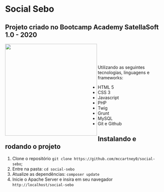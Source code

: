 # Social Sebo

## Projeto criado no Bootcamp Academy SatellaSoft 1.0 - 2020

<img align="left" src="https://satellasoft.com/img/logo/satellasoft-gradient.svg" width="300px" />
<br><br><br><br>
Utilizando as seguintes tecnologias, linguagens e frameworks:

* HTML 5
* CSS 3
* Javascript
* PHP
* Twig
* Grunt
* MySQL
* Git e Github

## Instalando e rodando o projeto
 1. Clone o repositório ```git clone https://github.com/mccartney0/social-sebo```;
 2. Entre na pasta: ```cd social-sebo```
 3. Atualize as dependências: ```composer update```
 6. Inicie o Apache Server e insira em seu navegador ```http://localhost/social-sebo```
